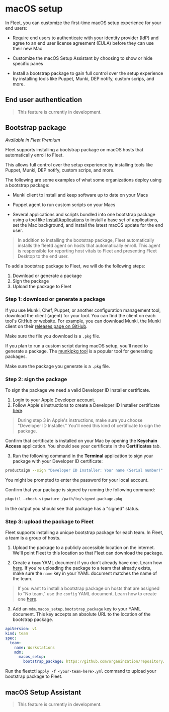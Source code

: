 # macOS setup

In Fleet, you can customize the first-time macOS setup experience for your end users:

* Require end users to authenticate with your identity provider (IdP) and agree to an end user license agreement (EULA) before they can use their new Mac

* Customize the macOS Setup Assistant by choosing to show or hide specific panes

* Install a bootstrap package to gain full control over the setup experience by installing tools like Puppet, Munki, DEP notify, custom scrips, and more.

## End user authentication

> This feature is currently in development.

## Bootstrap package

_Available in Fleet Premium_

Fleet supports installing a bootstrap package on macOS hosts that automatically enroll to Fleet. 

This allows full control over the setup experience by installing tools like Puppet, Munki, DEP notify, custom scrips, and more.

The following are some examples of what some organizations deploy using a bootstrap package:

* Munki client to install and keep software up to date on your Macs

* Puppet agent to run custom scripts on your Macs

* Several applications and scripts bundled into one bootstrap package using a tool like [InstallApplications](https://github.com/macadmins/installapplications) to install a base set of applications, set the Mac background, and install the latest macOS update for the end user. 

> In addition to installing the bootstrap package, Fleet automatically installs the fleetd agent on hosts that automatically enroll. This agent is responsible for reporting host vitals to Fleet and presenting Fleet Desktop to the end user.

To add a bootstrap package to Fleet, we will do the following steps:

1. Download or generate a package
2. Sign the package
3. Upload the package to Fleet

### Step 1: download or generate a package

If you use Munki, Chef, Puppet, or another configuration management tool, download the client (agent) for your tool. You can find the client on each tool's GitHub or website. For example, you can download Munki, the Munki client on their [releases page on GitHub](https://github.com/munki/munki/releases). 

Make sure the file you download is a `.pkg` file.

If you plan to run a custom script during macOS setup, you'll need to generate a package. The [munkipkg tool](https://github.com/munki/munki-pkg) is a popular tool for generating packages.

Make sure the package you generate is a `.pkg` file.

### Step 2: sign the package

To sign the package we need a valid Developer ID Installer certificate.

1. Login to your [Apple Developer account](https://developer.apple.com/account).
2. Follow Apple's instructions to create a Developer ID Installer certificate [here](https://developer.apple.com/help/account/create-certificates/create-developer-id-certificates).

> During step 3 in Apple's instructions, make sure you choose "Developer ID Installer." You'll need this kind of certificate to sign the package.

Confirm that certificate is installed on your Mac by opening the **Keychain Access** application. You should see your certificate in the **Certificates** tab.

3. Run the following command in the **Terminal** application to sign your package with your Developer ID certificate:

```bash
productsign --sign "Developer ID Installer: Your name (Serial number)" /path/to/package.pkg /path/to/signed-package.pkg
```

You might be prompted to enter the password for your local account.

Confirm that your package is signed by running the following command:

```bash
pkgutil –check-signature /path/to/signed-package.pkg
```

In the output you should see that package has a "signed" status.

### Step 3: upload the package to Fleet

Fleet supports installing a unique bootstrap package for each team. In Fleet, a team is a group of hosts.

1. Upload the package to a publicly accessible location on the internet. We'll point Fleet to this location so that Fleet can download the package.

2. Create a `team` YAML document if you don't already have one. Learn how [here](./configuration-files/README.md#teams). If you're uploading the package to a team that already exists, make sure the `name` key in your YAML document matches the name of the team.

> If you want to install a bootstrap package on hosts that are assigned to "No team," use the `config` YAML document. Learn how to create one [here](./configuration-files/README.md#organization-settings). 

3. Add an `mdm.macos_setup.bootstrap_package` key to your YAML document. This key accepts an absolute URL to the location of the bootstrap package. 

```yaml
apiVersion: v1
kind: team
spec:
  team:
    name: Workstations
    mdm:
      macos_setup:
        bootstrap_package: https://github.com/organinzation/repository/bootstrap-package.pkg
```

Run the fleetctl `apply -f <your-team-here>.yml` command to upload your bootstrap package to Fleet.

## macOS Setup Assistant

> This feature is currently in development.

<meta name="pageOrderInSection" value="1504">
<meta name="title" value="MDM macOS setup">
